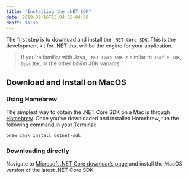 ```yaml
---
title: "Installing the .NET SDK"
date: 2019-09-16T13:04:55-04:00
draft: false
---
```


The first step is to download and install the `.NET Core SDK`. 
This is the development kit for .NET that will be the engine for your application.

> If you're familiar with Java, `.NET Core SDK` is similar to `Oracle JDK`, `OpenJDK`, or the other billion JDK variants.

## Download and Install on MacOS

### Using Homebrew

The simplest way to obtain the .NET Core SDK on a Mac is through [Homebrew](https://brew.sh). 
Once you've downloaded and installed Homebrew, run the following command in your Terminal:

```bash
brew cask install dotnet-sdk
```

### Downloading directly

Navigate to <a href="https://dotnet.microsoft.com/download" target="_blank">Microsoft .NET Core downloads page</a> 
and install the MacOS version of the latest .NET Core SDK.

 
